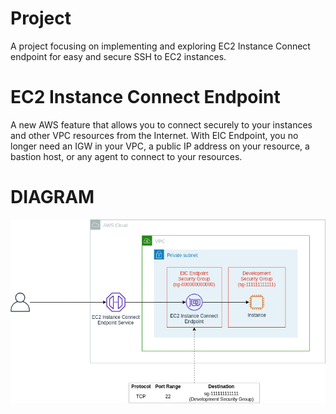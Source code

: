 # Project
A project focusing on implementing and exploring EC2 Instance Connect endpoint for easy and secure SSH to EC2 instances.

# EC2 Instance Connect Endpoint

A new AWS feature that allows you to connect securely to your instances and other VPC resources from the Internet. With EIC Endpoint, you no longer need an IGW in your VPC, a public IP address on your resource, a bastion host, or any agent to connect to your resources.

# DIAGRAM

![Alt text](image.png)
